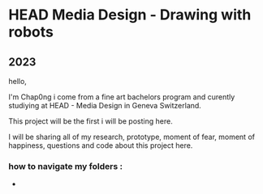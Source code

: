 # HEAD Media Design - Drawing with robots
## 2023

hello,

I'm Chap0ng i come from a fine art bachelors program and curently studiying at HEAD - Media Design in Geneva Switzerland.

This project will be the first i will be posting here.

I will be sharing all of my research, prototype, moment of fear, moment of happiness, questions and code about this project here.

### how to navigate my folders :

-